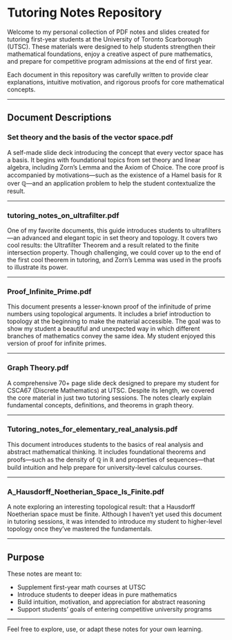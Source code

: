 # Tutoring Notes Repository

Welcome to my personal collection of PDF notes and slides created for tutoring first-year students at the University of Toronto Scarborough (UTSC). These materials were designed to help students strengthen their mathematical foundations, enjoy a creative aspect of pure mathematics, and prepare for competitive program admissions at the end of first year. 

Each document in this repository was carefully written to provide clear explanations, intuitive motivation, and rigorous proofs for core mathematical concepts. 

---

## Document Descriptions

### Set theory and the basis of the vector space.pdf
A self-made slide deck introducing the concept that every vector space has a basis. It begins with foundational topics from set theory and linear algebra, including Zorn’s Lemma and the Axiom of Choice. The core proof is accompanied by motivations—such as the existence of a Hamel basis for ℝ over ℚ—and an application problem to help the student contextualize the result.

---

### tutoring_notes_on_ultrafilter.pdf
One of my favorite documents, this guide introduces students to ultrafilters—an advanced and elegant topic in set theory and topology. It covers two cool results: the Ultrafilter Theorem and a result related to the finite intersection property. Though challenging, we could cover up to the end of the first cool theorem in tutoring, and Zorn’s Lemma was used in the proofs to illustrate its power.

---

### Proof_Infinite_Prime.pdf
This document presents a lesser-known proof of the infinitude of prime numbers using topological arguments. It includes a brief introduction to topology at the beginning to make the material accessible. The goal was to show my student a beautiful and unexpected way in which different branches of mathematics convey the same idea. My student enjoyed this version of proof for infinite primes. 

---

### Graph Theory.pdf
A comprehensive 70+ page slide deck designed to prepare my student for CSCA67 (Discrete Mathematics) at UTSC. Despite its length, we covered the core material in just two tutoring sessions. The notes clearly explain fundamental concepts, definitions, and theorems in graph theory.

---

### Tutoring_notes_for_elementary_real_analysis.pdf
This document introduces students to the basics of real analysis and abstract mathematical thinking. It includes foundational theorems and proofs—such as the density of ℚ in ℝ and properties of sequences—that build intuition and help prepare for university-level calculus courses.

---


### A_Hausdorff_Noetherian_Space_Is_Finite.pdf
A note exploring an interesting topological result: that a Hausdorff Noetherian space must be finite. Although I haven’t yet used this document in tutoring sessions, it was intended to introduce my student to higher-level topology once they’ve mastered the fundamentals.

---

## Purpose

These notes are meant to:
- Supplement first-year math courses at UTSC
- Introduce students to deeper ideas in pure mathematics
- Build intuition, motivation, and appreciation for abstract reasoning
- Support students’ goals of entering competitive university programs

---

Feel free to explore, use, or adapt these notes for your own learning.

